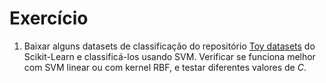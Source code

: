 # Exercício

1. Baixar alguns datasets de classificação do repositório [Toy datasets](https://scikit-learn.org/stable/datasets/toy_dataset.html) do Scikit-Learn e classificá-los usando SVM. Verificar se funciona melhor com SVM linear ou com kernel RBF, e testar diferentes valores de $C$.
